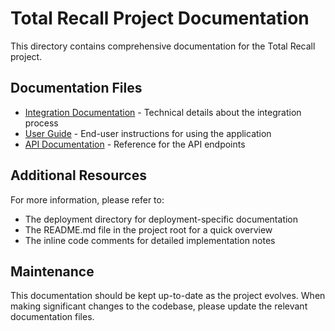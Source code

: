 # Total Recall Project Documentation

This directory contains comprehensive documentation for the Total Recall project.

## Documentation Files

- [Integration Documentation](INTEGRATION.md) - Technical details about the integration process
- [User Guide](USER_GUIDE.md) - End-user instructions for using the application
- [API Documentation](API_DOCUMENTATION.md) - Reference for the API endpoints

## Additional Resources

For more information, please refer to:

- The deployment directory for deployment-specific documentation
- The README.md file in the project root for a quick overview
- The inline code comments for detailed implementation notes

## Maintenance

This documentation should be kept up-to-date as the project evolves. When making significant changes to the codebase, please update the relevant documentation files.

